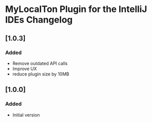 # MyLocalTon Plugin for the IntelliJ IDEs Changelog

## [1.0.3]

### Added
- Remove outdated API calls
- Improve UX
- reduce plugin size by 10MB


## [1.0.0]

### Added
- Initial version